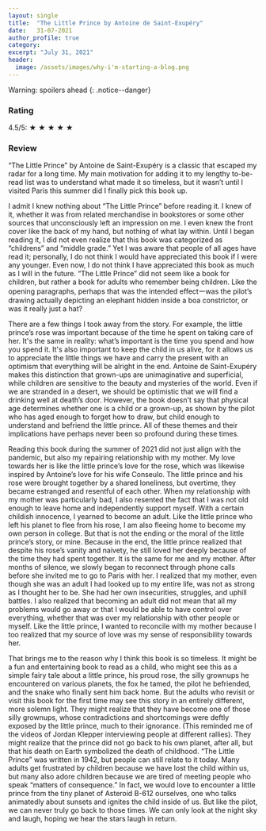 ```yaml
---
layout: single
title:  "The Little Prince by Antoine de Saint-Exupéry"
date:   31-07-2021
author_profile: true
category:
excerpt: "July 31, 2021"
header:
  image: /assets/images/why-i'm-starting-a-blog.png
---
```

<p> </p>

Warning: spoilers ahead
{: .notice--danger}

<h3> Rating </h3>
<p> 4.5/5: &#9733; &#9733; &#9733; &#9733; &#9733; </p>

<h3> Review </h3>
<p> “The Little Prince” by Antoine de Saint-Exupéry is a classic that escaped my radar for a long time. My main motivation for adding it to my lengthy to-be-read list was to understand what made it so timeless, but it wasn’t until I visited Paris this summer did I finally pick this book up.</p>    

<p> I admit I knew nothing about “The Little Prince” before reading it. I knew of it, whether it was from related merchandise in bookstores or some other sources that unconsciously left an impression on me. I even knew the front cover like the back of my hand, but nothing of what lay within. Until I began reading it, I did not even realize that this book was categorized as “childrens” and “middle grade.” Yet I was aware that people of all ages have read it; personally, I do not think I would have appreciated this book if I were any younger. Even now, I do not think I have appreciated this book as much as I will in the future. “The Little Prince” did not seem like a book for children, but rather a book for adults who remember being children. Like the opening paragraphs, perhaps that was the intended effectーwas the pilot’s drawing actually depicting an elephant hidden inside a boa constrictor, or was it really just a hat? </p>

<p> There are a few things I took away from the story. For example, the little prince’s rose was important because of the time he spent on taking care of her. It's the same in reality: what’s important is the time you spend and how you spend it. It's also important to keep the child in us alive, for it allows us to appreciate the little things we have and carry the present with an optimism that everything will be alright in the end. Antoine de Saint-Exupéry makes this distinction that grown-ups are unimaginative and superficial, while children are sensitive to the beauty and mysteries of the world. Even if we are stranded in a desert, we should be optimistic that we will find a drinking well at death’s door. However, the book doesn't say that physical age determines whether one is a child or a grown-up, as shown by the pilot who has aged enough to forget how to draw, but child enough to understand and befriend the little prince. All of these themes and their implications have perhaps never been so profound during these times.</p>

<p> Reading this book during the summer of 2021 did not just align with the pandemic, but also my repairing relationship with my mother. My love towards her is like the little prince’s love for the rose, which was likewise inspired by Antoine’s love for his wife Conseulo. The little prince and his rose were brought together by a shared loneliness, but overtime, they became estranged and resentful of each other. When my relationship with my mother was particularly bad, I also resented the fact that I was not old enough to leave home and independently support myself. With a certain childish innocence, I yearned to become an adult. Like the little prince who left his planet to flee from his rose, I am also fleeing home to become my own person in college. But that is not the ending or the moral of the little prince’s story, or mine. Because in the end, the little prince realized that despite his rose’s vanity and naivety, he still loved her deeply because of the time they had spent together. It is the same for me and my mother. After months of silence, we slowly began to reconnect through phone calls before she invited me to go to Paris with her. I realized that my mother, even though she was an adult I had looked up to my entire life, was not as strong as I thought her to be. She had her own insecurities, struggles, and uphill battles. I also realized that becoming an adult did not mean that all my problems would go away or that I would be able to have control over everything, whether that was over my relationship with other people or myself. Like the little prince, I wanted to reconcile with my mother because I too realized that my source of love was my sense of responsibility towards her.</p>

<p> That brings me to the reason why I think this book is so timeless. It might be a fun and entertaining book to read as a child, who might see this as a simple fairy tale about a little prince, his proud rose, the silly grownups he encountered on various planets, the fox he tamed, the pilot he befriended, and the snake who finally sent him back home. But the adults who revisit or visit this book for the first time may see this story in an entirely different, more solemn light. They might realize that they have become one of those silly grownups, whose contradictions and shortcomings were deftly exposed by the little prince, much to their ignorance. (This reminded me of the videos of Jordan Klepper interviewing people at different rallies). They might realize that the prince did not go back to his own planet, after all, but that his death on Earth symbolized the death of childhood. “The Little Prince” was written in 1942, but people can still relate to it today. Many adults get frustrated by children because we have lost the child within us, but many also adore children because we are tired of meeting people who speak “matters of consequence.” In fact, we would love to encounter a little prince from the tiny planet of Asteroid B-612 ourselves, one who talks animatedly about sunsets and ignites the child inside of us. But like the pilot, we can never truly go back to those times. We can only look at the night sky and laugh, hoping we hear the stars laugh in return.</p>